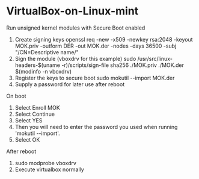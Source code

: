# VirtualBox-on-Linux-mint
Run unsigned kernel modules with Secure Boot enabled

1. Create signing keys
openssl req -new -x509 -newkey rsa:2048 -keyout MOK.priv -outform DER -out MOK.der -nodes -days 36500 -subj "/CN=Descriptive name/"
2. Sign the module (vboxdrv for this example)
sudo /usr/src/linux-headers-$(uname -r)/scripts/sign-file sha256 ./MOK.priv ./MOK.der $(modinfo -n vboxdrv)
3. Register the keys to secure boot 
sudo mokutil --import MOK.der
4. Supply a password for later use after reboot

On boot
1. Select Enroll MOK
2. Select Continue
3. Select YES
4. Then you will need to enter the password you used when running 'mokutil --import'.
5. Select OK

After reboot
1. sudo modprobe vboxdrv
2. Execute virtualbox normally
